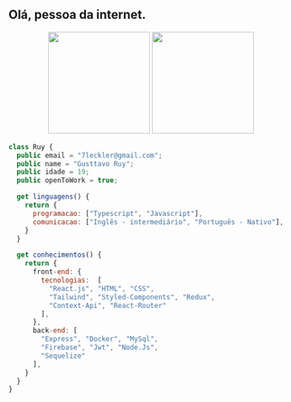 ## Olá, pessoa da internet.

<div align="center">
    <img height="180em" src="https://github-readme-stats.vercel.app/api/top-langs/?username=Leckller&langs_count=10&theme=merko&hide_progress=true"/>
    <img height="180em" src="https://github-readme-stats.vercel.app/api?username=Leckller&show_icons=true&theme=merko"/>
</div>

```javascript
class Ruy {
  public email = "7leckler@gmail.com";
  public name = "Gusttavo Ruy";
  public idade = 19;
  public openToWork = true;

  get linguagens() {
    return {
      programacao: ["Typescript", "Javascript"],
      comunicacao: ["Inglês - intermediário", "Português - Nativo"],
    }
  }

  get conhecimentos() {
    return {
      front-end: {
        tecnologias:  [
          "React.js", "HTML", "CSS",
          "Tailwind", "Styled-Components", "Redux",
          "Context-Api", "React-Router"
        ],
      },
      back-end: [
        "Express", "Docker", "MySql",
        "Firebase", "Jwt", "Node.Js",
        "Sequelize"
      ],
    } 
  }
}
